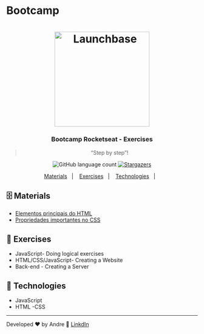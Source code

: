 # Bootcamp

<h1 align="center">
    <img alt="Launchbase" src="https://rocketseat-cdn.s3-sa-east-1.amazonaws.com/bootcamp-launchbase.png" width="250px" />
</h1>

<h3 align="center">
  Bootcamp Rocketseat - Exercises
</h3>

<blockquote align="center">“Step by step”!</blockquote>

<p align="center">
  <img alt="GitHub language count" src="https://img.shields.io/github/languages/count/rocketseat/bootcamp-launchbase-desafios-01?color=%23F7DF1E">

  

 

  <a href="https://github.com/Andre2553">
    <img alt="Stargazers" src="https://img.shields.io/github/stars/Andre2553/Bootcamp?style=social">
  </a>
</p>

<p align="center">
  <a href="#-materials">Materials</a>&nbsp;&nbsp;&nbsp;|&nbsp;&nbsp;&nbsp;
  <a href="#-exercises">Exercises</a>&nbsp;&nbsp;&nbsp;|&nbsp;&nbsp;&nbsp;
  <a href="#-technologies">Technologies</a>&nbsp;&nbsp;&nbsp;|&nbsp;&nbsp;&nbsp; 
  
</p>

## 🗄 Materials

- [Elementos principais do HTML](materiais/html.pdf)
- [Propriedades importantes no CSS](materiais/css.pdf)

## 🚀 Exercises

- JavaScript- Doing logical exercises
- HTML/CSS/JavaScript- Creating a Website
- Back-end - Creating a Server

## 📅 Technologies
- JavaScript
- HTML
-CSS

---

Developed ♥ by Andre :wave: [LinkdIn](https://www.linkedin.com/in/andrerodrigueslima)
